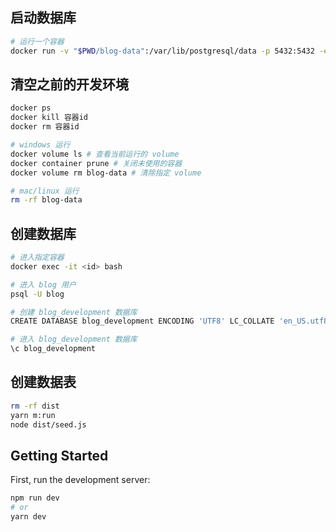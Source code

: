 ## 启动数据库

```sh
# 运行一个容器
docker run -v "$PWD/blog-data":/var/lib/postgresql/data -p 5432:5432 -e POSTGRES_USER=blog -e POSTGRES_HOST_AUTH_METHOD=trust -d postgres:12.2
```

## 清空之前的开发环境

```sh
docker ps
docker kill 容器id
docker rm 容器id

# windows 运行
docker volume ls # 查看当前运行的 volume
docker container prune # 关闭未使用的容器
docker volume rm blog-data # 清除指定 volume

# mac/linux 运行
rm -rf blog-data
```

## 创建数据库

```sh
# 进入指定容器
docker exec -it <id> bash

# 进入 blog 用户
psql -U blog

# 创建 blog_development 数据库
CREATE DATABASE blog_development ENCODING 'UTF8' LC_COLLATE 'en_US.utf8' LC_CTYPE 'en_US.utf8';

# 进入 blog_development 数据库
\c blog_development
```

## 创建数据表

```sh
rm -rf dist
yarn m:run
node dist/seed.js
```


## Getting Started

First, run the development server:

```bash
npm run dev
# or
yarn dev
```
